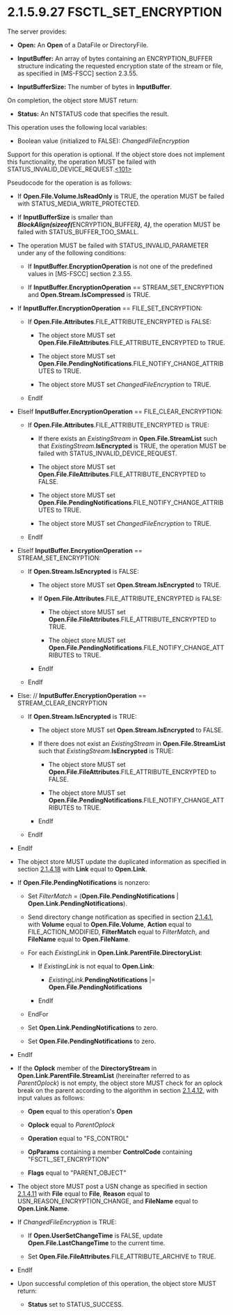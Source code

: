 <html dir="LTR" xmlns:mshelp="http://msdn.microsoft.com/mshelp" xmlns:ddue="http://ddue.schemas.microsoft.com/authoring/2003/5" xmlns:xlink="http://www.w3.org/1999/xlink" xmlns:tool="http://www.microsoft.com/tooltip">
    <head>
        <meta http-equiv="Content-Type" content="text/html; CHARSET=utf-8"></meta>
        <meta name="save" content="history"></meta>
        <title>2.1.5.9.27 FSCTL_SET_ENCRYPTION</title>
        <xml>
            <mshelp:toctitle title="2.1.5.9.27 FSCTL_SET_ENCRYPTION"></mshelp:toctitle>
            <mshelp:rltitle title="[MS-FSA]: FSCTL_SET_ENCRYPTION"></mshelp:rltitle>
            <mshelp:keyword index="A" term="ad5ba3b9-ceb1-44e0-adc4-237ba533fdad"></mshelp:keyword>
            <mshelp:attr name="DCSext.ContentType" value="open specification"></mshelp:attr>
            <mshelp:attr name="AssetID" value="ad5ba3b9-ceb1-44e0-adc4-237ba533fdad"></mshelp:attr>
            <mshelp:attr name="TopicType" value="kbRef"></mshelp:attr>
            <mshelp:attr name="DCSext.Title" value="[MS-FSA]: FSCTL_SET_ENCRYPTION" />
        </xml>
    </head>
    <body>
        <div id="header">
            <h1 class="heading">2.1.5.9.27 FSCTL_SET_ENCRYPTION</h1>
        </div>
        <div id="mainSection">
            <div id="mainBody">
                <div id="allHistory" class="saveHistory"></div>
                <div id="sectionSection0" class="section" name="collapseableSection">
                    

<p>The server provides:</p>

<ul><li><p><span><span> 
</span></span><b>Open:</b> An <b>Open</b> of a DataFile or DirectoryFile.</p>

</li><li><p><span><span> 
</span></span><b>InputBuffer:</b> An array of bytes containing an
ENCRYPTION_BUFFER structure indicating the requested encryption state of the
stream or file, as specified in <mshelp:link keywords="efbfe127-73ad-4140-9967-ec6500e66d5e" tabindex="0">[MS-FSCC]</mshelp:link>
section <mshelp:link keywords="bf78ff7e-b0a4-4ba9-8825-4af43682eb0d" tabindex="0">2.3.55</mshelp:link>.</p>

</li><li><p><span><span> 
</span></span><b>InputBufferSize:</b> The number of bytes in <b>InputBuffer</b>.</p>

</li></ul><p>On completion, the object store MUST return:</p>

<ul><li><p><span><span> 
</span></span><b>Status:</b> An NTSTATUS code that specifies the result.</p>

</li></ul><p>This operation uses the following local variables:</p>

<ul><li><p><span><span> 
</span></span>Boolean value (initialized to FALSE): <i>ChangedFileEncryption</i></p>

</li></ul><p>Support for this operation is optional. If the object store
does not implement this functionality, the operation MUST be failed with
STATUS_INVALID_DEVICE_REQUEST.<a id="Appendix_A_Target_101"></a><a href="4e3695bd-7574-4f24-a223-b4679c065b63.md#Appendix_A_101" aria-label="Product behavior note 101">&lt;101&gt;</a></p>

<p>Pseudocode for the operation is as follows:</p>

<ul><li><p><span><span> 
</span></span>If <b>Open.File.Volume.IsReadOnly</b> is TRUE, the operation MUST
be failed with STATUS_MEDIA_WRITE_PROTECTED.</p>

</li><li><p><span><span> 
</span></span>If <b>InputBufferSize</b> is smaller than <b><i>BlockAlign(sizeof(</i></b>ENCRYPTION_BUFFER<b><i>)</i></b>,
4<b><i>)</i></b>, the operation MUST be failed with STATUS_BUFFER_TOO_SMALL.</p>

</li><li><p><span><span> 
</span></span>The operation MUST be failed with STATUS_INVALID_PARAMETER under
any of the following conditions:</p>

<ul><li><p><span><span>  </span></span>If <b>InputBuffer.EncryptionOperation</b>
is not one of the predefined values in [MS-FSCC] section 2.3.55.</p>

</li><li><p><span><span>  </span></span>If <b>InputBuffer.EncryptionOperation</b>
== STREAM_SET_ENCRYPTION and <b>Open.Stream.IsCompressed</b> is TRUE.</p>

</li></ul></li><li><p><span><span> 
</span></span>If <b>InputBuffer.EncryptionOperation</b> == FILE_SET_ENCRYPTION:</p>

<ul><li><p><span><span>  </span></span>If <b>Open.File.Attributes</b>.FILE_ATTRIBUTE_ENCRYPTED
is FALSE:</p>

<ul><li><p><span><span> 
</span></span>The object store MUST set <b>Open.File.FileAttributes</b>.FILE_ATTRIBUTE_ENCRYPTED
to TRUE.</p>

</li><li><p><span><span> 
</span></span>The object store MUST set <b>Open.File.PendingNotifications</b>.FILE_NOTIFY_CHANGE_ATTRIBUTES
to TRUE.</p>

</li><li><p><span><span> 
</span></span>The object store MUST set <i>ChangedFileEncryption</i> to TRUE.</p>

</li></ul></li><li><p><span><span>  </span></span>EndIf</p>

</li></ul></li><li><p><span><span> 
</span></span>ElseIf <b>InputBuffer.EncryptionOperation</b> ==
FILE_CLEAR_ENCRYPTION:</p>

<ul><li><p><span><span>  </span></span>If <b>Open.File.Attributes</b>.FILE_ATTRIBUTE_ENCRYPTED
is TRUE:</p>

<ul><li><p><span><span> 
</span></span>If there exists an <i>ExistingStream</i> in <b>Open.File.StreamList</b>
such that <i>ExistingStream</i>.<b>IsEncrypted</b> is TRUE, the operation MUST
be failed with STATUS_INVALID_DEVICE_REQUEST.</p>

</li><li><p><span><span> 
</span></span>The object store MUST set <b>Open.File.FileAttributes</b>.FILE_ATTRIBUTE_ENCRYPTED
to FALSE.</p>

</li><li><p><span><span> 
</span></span>The object store MUST set <b>Open.File.PendingNotifications</b>.FILE_NOTIFY_CHANGE_ATTRIBUTES
to TRUE.</p>

</li><li><p><span><span> 
</span></span>The object store MUST set <i>ChangedFileEncryption</i> to TRUE.</p>

</li></ul></li><li><p><span><span>  </span></span>EndIf</p>

</li></ul></li><li><p><span><span> 
</span></span>ElseIf <b>InputBuffer.EncryptionOperation</b> ==
STREAM_SET_ENCRYPTION:</p>

<ul><li><p><span><span>  </span></span>If <b>Open.Stream.IsEncrypted</b>
is FALSE:</p>

<ul><li><p><span><span> 
</span></span>The object store MUST set <b>Open.Stream.IsEncrypted</b> to TRUE.</p>

</li><li><p><span><span> 
</span></span>If <b>Open.File.Attributes</b>.FILE_ATTRIBUTE_ENCRYPTED is FALSE:</p>

<ul><li><p><span><span> 
</span></span>The object store MUST set <b>Open.File.FileAttributes</b>.FILE_ATTRIBUTE_ENCRYPTED
to TRUE.</p>

</li><li><p><span><span> 
</span></span>The object store MUST set <b>Open.File.PendingNotifications</b>.FILE_NOTIFY_CHANGE_ATTRIBUTES
to TRUE.</p>

</li></ul></li><li><p><span><span> 
</span></span>EndIf</p>

</li></ul></li><li><p><span><span>  </span></span>EndIf</p>

</li></ul></li><li><p><span><span> 
</span></span>Else: // <b>InputBuffer.EncryptionOperation</b> ==
STREAM_CLEAR_ENCRYPTION</p>

<ul><li><p><span><span>  </span></span>If <b>Open.Stream.IsEncrypted</b>
is TRUE:</p>

<ul><li><p><span><span> 
</span></span>The object store MUST set <b>Open.Stream.IsEncrypted</b> to
FALSE.</p>

</li><li><p><span><span> 
</span></span>If there does not exist an <i>ExistingStream</i> in <b>Open.File.StreamList</b>
such that <i>ExistingStream</i>.<b>IsEncrypted</b> is TRUE:</p>

<ul><li><p><span><span> 
</span></span>The object store MUST set <b>Open.File.FileAttributes</b>.FILE_ATTRIBUTE_ENCRYPTED
to FALSE.</p>

</li><li><p><span><span> 
</span></span>The object store MUST set <b>Open.File.PendingNotifications</b>.FILE_NOTIFY_CHANGE_ATTRIBUTES
to TRUE.</p>

</li></ul></li><li><p><span><span> 
</span></span>EndIf</p>

</li></ul></li><li><p><span><span>  </span></span>EndIf</p>

</li></ul></li><li><p><span><span> 
</span></span>EndIf</p>

</li><li><p><span><span> 
</span></span>The object store MUST update the duplicated information as
specified in section <a href="7e375703-5641-48f3-b844-c2ef1ee70461.md">2.1.4.18</a>
with <b>Link</b> equal to <b>Open.Link</b>.</p>

</li><li><p><span><span> 
</span></span>If <b>Open.File.PendingNotifications</b> is nonzero:</p>

<ul><li><p><span><span>  </span></span>Set
<i>FilterMatch</i> = (<b>Open.File.PendingNotifications</b> | <b>Open.Link.PendingNotifications</b>).</p>

</li><li><p><span><span>  </span></span>Send
directory change notification as specified in section <a href="7f757efa-ba81-4c0e-a4c7-d11d7beed109.md">2.1.4.1</a>, with <b>Volume</b>
equal to <b>Open.File.Volume</b>, <b>Action</b> equal to FILE_ACTION_MODIFIED, <b>FilterMatch</b>
equal to <i>FilterMatch</i>, and <b>FileName</b> equal to <b>Open.FileName</b>.</p>

</li><li><p><span><span>  </span></span>For
each <i>ExistingLink</i> in <b>Open.Link.ParentFile.DirectoryList</b>:</p>

<ul><li><p><span><span> 
</span></span>If <i>ExistingLink</i> is not equal to <b>Open.Link</b>:</p>

<ul><li><p><span><span> 
</span></span><i>ExistingLink</i>.<b>PendingNotifications</b> |= <b>Open.File.PendingNotifications</b></p>

</li></ul></li><li><p><span><span> 
</span></span>EndIf</p>

</li></ul></li><li><p><span><span>  </span></span>EndFor</p>

</li><li><p><span><span>  </span></span>Set
<b>Open.Link.PendingNotifications</b> to zero.</p>

</li><li><p><span><span>  </span></span>Set
<b>Open.File.PendingNotifications</b> to zero.</p>

</li></ul></li><li><p><span><span> 
</span></span>EndIf</p>

</li><li><p><span><span> 
</span></span>If the <b>Oplock</b> member of the <b>DirectoryStream</b> in <b>Open.Link.ParentFile.StreamList</b>
(hereinafter referred to as <i>ParentOplock</i>) is not empty, the object store
MUST check for an oplock break on the parent according to the algorithm in
section <a href="306239fb-cb60-49fe-b293-df4d1a5f757a.md">2.1.4.12</a>, with
input values as follows:</p>

<ul><li><p><span><span>  </span></span><b>Open</b>
equal to this operation's <b>Open</b></p>

</li><li><p><span><span>  </span></span><b>Oplock</b>
equal to <i>ParentOplock</i></p>

</li><li><p><span><span>  </span></span><b>Operation</b>
equal to &quot;FS_CONTROL&quot;</p>

</li><li><p><span><span>  </span></span><b>OpParams</b>
containing a member <b>ControlCode</b> containing
&quot;FSCTL_SET_ENCRYPTION&quot;</p>

</li><li><p><span><span>  </span></span><b>Flags</b>
equal to &quot;PARENT_OBJECT&quot;</p>

</li></ul></li><li><p><span><span> 
</span></span>The object store MUST post a USN change as specified in section <a href="2c897c5e-b29e-464d-825f-565ff587f7f1.md">2.1.4.11</a> with <b>File</b>
equal to <b>File</b>, <b>Reason</b> equal to USN_REASON_ENCRYPTION_CHANGE, and <b>FileName</b>
equal to <b>Open.Link.Name</b>.</p>

</li><li><p><span><span> 
</span></span>If <i>ChangedFileEncryption</i> is TRUE:</p>

<ul><li><p><span><span>  </span></span>If <b>Open.UserSetChangeTime</b>
is FALSE, update <b>Open.File.LastChangeTime</b> to the current time.</p>

</li><li><p><span><span>  </span></span>Set
<b>Open.File.FileAttributes</b>.FILE_ATTRIBUTE_ARCHIVE to TRUE.</p>

</li></ul></li><li><p><span><span> 
</span></span>EndIf</p>

</li><li><p><span><span> 
</span></span>Upon successful completion of this operation, the object store
MUST return:</p>

<ul><li><p><span><span>  </span></span><b>Status</b>
set to STATUS_SUCCESS.</p>

</li></ul></li></ul>
                </div>
            </div>
        </div>
    </body>
</html>